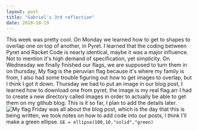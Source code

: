 ```yaml
---
layout: post
title: "Gabriel's 3rd reflection"
date: 2018-10-19
---
```

This week was pretty cool. 
On Monday we learned how to get to shapes to overlap one on top of another, in Pyret. I learned that the coding between Pyret and Racket Code is nearly identical, maybe it was a major influence. Not to mention it's high demand of specification, yet simplicity.
On Wednesday we finally finished our flags, we are supposed to turn them in on thursday, My flag is the peruvian flag because it's where my family is from, I also had some trouble figuring out how to get images to overlap, but I think I got it down.
Thursday we had to put an image in our blog post, I learned how to download one from pyret, the image is my real flag.arr I had to create a new directory called images in order to actually be able to get them on my github blog. This is it so far, I plan to add the details later.  ![My flag](peru.png) 
Friday was all about the blog post, which is the day that this is being written, we took notes on how to add code into our posts, I think I'll make a green ellipse. ```GE = ellipse(100,10,"solid","green)```
